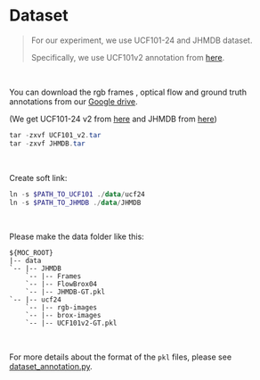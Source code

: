 # Dataset

>For our experiment, we use UCF101-24 and  JHMDB dataset.
>
>Specifically,  we use UCF101v2 annotation from [here](https://github.com/gurkirt/corrected-UCF101-Annots).

<br/>

You can download the rgb frames , optical flow and ground truth annotations from our [Google drive](https://drive.google.com/drive/folders/1BvGywlAGrACEqRyfYbz3wzlVV3cDFkct?usp=sharing).

(We get UCF101-24 v2 from [here](https://github.com/gurkirt/realtime-action-detection) and  JHMDB from [here](https://github.com/vkalogeiton/caffe/tree/act-detector))

```powershell
tar -zxvf UCF101_v2.tar
tar -zxvf JHMDB.tar
```

<br/>

Create soft link:

```powershell
ln -s $PATH_TO_UCF101 ./data/ucf24
ln -s $PATH_TO_JHMDB ./data/JHMDB
```

<br/>

Please make the data folder like this:

```shell
${MOC_ROOT}
|-- data
`-- |-- JHMDB
    `-- |-- Frames
    `-- |-- FlowBrox04
    `-- |-- JHMDB-GT.pkl
`-- |-- ucf24
    `-- |-- rgb-images
    `-- |-- brox-images
    `-- |-- UCF101v2-GT.pkl

```

<br/>

For more details about the format of the `pkl` files, please see [dataset_annotation.py](../src/datasets/dataset/dataset_annotation.py). 

